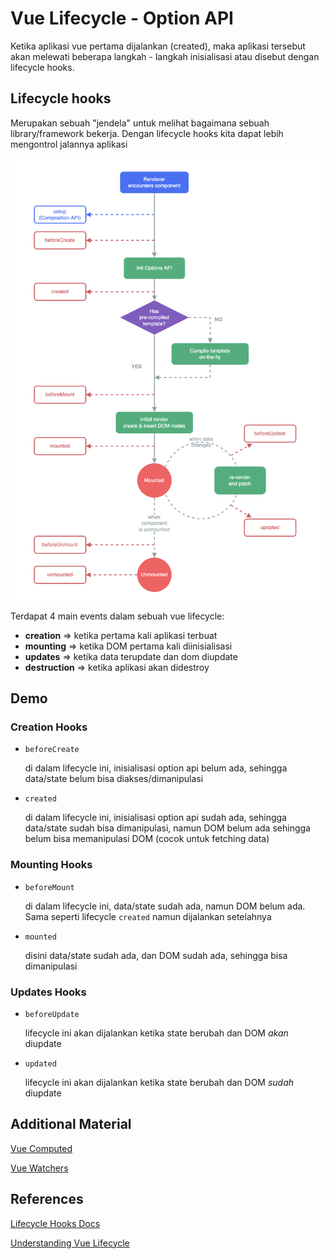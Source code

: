 # Vue Lifecycle - Option API

Ketika aplikasi vue pertama dijalankan (created), maka aplikasi tersebut akan melewati beberapa langkah - langkah inisialisasi atau disebut dengan lifecycle hooks.

## Lifecycle hooks

Merupakan sebuah "jendela" untuk melihat bagaimana sebuah library/framework bekerja. Dengan lifecycle hooks kita dapat lebih mengontrol jalannya aplikasi

![lifecycle](lifecycle.png)

Terdapat 4 main events dalam sebuah vue lifecycle:

- **creation** => ketika pertama kali aplikasi terbuat
- **mounting** => ketika DOM pertama kali diinisialisasi
- **updates** => ketika data terupdate dan dom diupdate
- **destruction** => ketika aplikasi akan didestroy

## Demo

### Creation Hooks

- `beforeCreate`

  di dalam lifecycle ini, inisialisasi option api belum ada, sehingga data/state belum bisa diakses/dimanipulasi

- `created`

  di dalam lifecycle ini, inisialisasi option api sudah ada, sehingga data/state sudah bisa dimanipulasi, namun DOM belum ada sehingga belum bisa memanipulasi DOM (cocok untuk fetching data)

### Mounting Hooks

- `beforeMount`

  di dalam lifecycle ini, data/state sudah ada, namun DOM belum ada. Sama seperti lifecycle `created` namun dijalankan setelahnya

- `mounted`

  disini data/state sudah ada, dan DOM sudah ada, sehingga bisa dimanipulasi

### Updates Hooks

- `beforeUpdate`

  lifecycle ini akan dijalankan ketika state berubah dan DOM _akan_ diupdate

- `updated`

  lifecycle ini akan dijalankan ketika state berubah dan DOM _sudah_ diupdate

## Additional Material

[Vue Computed](https://vuejs.org/guide/essentials/computed.html)

[Vue Watchers](https://vuejs.org/guide/essentials/watchers.html)

## References

[Lifecycle Hooks Docs](https://vuejs.org/guide/essentials/lifecycle.html)

[Understanding Vue Lifecycle](https://www.digitalocean.com/community/tutorials/vuejs-component-lifecycle)

